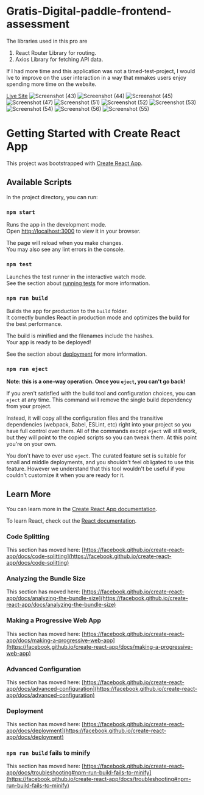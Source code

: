 # Gratis-Digital-paddle-frontend-assessment

The libraries used in this pro are

1. React Router Library for routing.
1. Axios Library for fetching API data.

If I had more time and this application was not a timed-test-project,
I would lve to improve on the user interaction in a way that mmakes users enjoy spending more time on the website.

[Live Site](https://warm-licorice-ea3c65.netlify.app)
![Screenshot (43)](https://user-images.githubusercontent.com/95687544/169798589-64ea84f8-009f-41fa-a2e4-dd0b4783de57.png)
![Screenshot (44)](https://user-images.githubusercontent.com/95687544/169798624-c12f02bc-d7fa-48a5-b46d-ed935ef937d4.png)
![Screenshot (45)](https://user-images.githubusercontent.com/95687544/169798661-faf0e51e-a161-488e-9c9e-ab06baadb436.png)
![Screenshot (47)](https://user-images.githubusercontent.com/95687544/169798671-0344e629-230a-4976-91f2-c2bd3dbd4d63.png)
![Screenshot (51)](https://user-images.githubusercontent.com/95687544/169798906-20a88170-52eb-4f84-b976-6ab2e0a277b7.png)
![Screenshot (52)](https://user-images.githubusercontent.com/95687544/169798832-acb54c60-4aab-4244-b7f1-e93dfc84ba05.png)
![Screenshot (53)](https://user-images.githubusercontent.com/95687544/169798929-cdad6919-5c6d-47a5-836b-9e8b7e0d3133.png)
![Screenshot (54)](https://user-images.githubusercontent.com/95687544/169798968-3087cc4f-b72e-44b4-878e-7bdd2b8aeec1.png)
![Screenshot (56)](https://user-images.githubusercontent.com/95687544/169798985-0b1a82a0-ebfd-40cb-b78a-b09e58c34987.png)
![Screenshot (55)](https://user-images.githubusercontent.com/95687544/169799013-e8a9e1b2-2e3f-4b48-a752-9432997572a3.png)

# Getting Started with Create React App

This project was bootstrapped with [Create React App](https://github.com/facebook/create-react-app).

## Available Scripts

In the project directory, you can run:

### `npm start`

Runs the app in the development mode.\
Open [http://localhost:3000](http://localhost:3000) to view it in your browser.

The page will reload when you make changes.\
You may also see any lint errors in the console.

### `npm test`

Launches the test runner in the interactive watch mode.\
See the section about [running tests](https://facebook.github.io/create-react-app/docs/running-tests) for more information.

### `npm run build`

Builds the app for production to the `build` folder.\
It correctly bundles React in production mode and optimizes the build for the best performance.

The build is minified and the filenames include the hashes.\
Your app is ready to be deployed!

See the section about [deployment](https://facebook.github.io/create-react-app/docs/deployment) for more information.

### `npm run eject`

**Note: this is a one-way operation. Once you `eject`, you can't go back!**

If you aren't satisfied with the build tool and configuration choices, you can `eject` at any time. This command will remove the single build dependency from your project.

Instead, it will copy all the configuration files and the transitive dependencies (webpack, Babel, ESLint, etc) right into your project so you have full control over them. All of the commands except `eject` will still work, but they will point to the copied scripts so you can tweak them. At this point you're on your own.

You don't have to ever use `eject`. The curated feature set is suitable for small and middle deployments, and you shouldn't feel obligated to use this feature. However we understand that this tool wouldn't be useful if you couldn't customize it when you are ready for it.

## Learn More

You can learn more in the [Create React App documentation](https://facebook.github.io/create-react-app/docs/getting-started).

To learn React, check out the [React documentation](https://reactjs.org/).

### Code Splitting

This section has moved here: [https://facebook.github.io/create-react-app/docs/code-splitting](https://facebook.github.io/create-react-app/docs/code-splitting)

### Analyzing the Bundle Size

This section has moved here: [https://facebook.github.io/create-react-app/docs/analyzing-the-bundle-size](https://facebook.github.io/create-react-app/docs/analyzing-the-bundle-size)

### Making a Progressive Web App

This section has moved here: [https://facebook.github.io/create-react-app/docs/making-a-progressive-web-app](https://facebook.github.io/create-react-app/docs/making-a-progressive-web-app)

### Advanced Configuration

This section has moved here: [https://facebook.github.io/create-react-app/docs/advanced-configuration](https://facebook.github.io/create-react-app/docs/advanced-configuration)

### Deployment

This section has moved here: [https://facebook.github.io/create-react-app/docs/deployment](https://facebook.github.io/create-react-app/docs/deployment)

### `npm run build` fails to minify

This section has moved here: [https://facebook.github.io/create-react-app/docs/troubleshooting#npm-run-build-fails-to-minify](https://facebook.github.io/create-react-app/docs/troubleshooting#npm-run-build-fails-to-minify)
